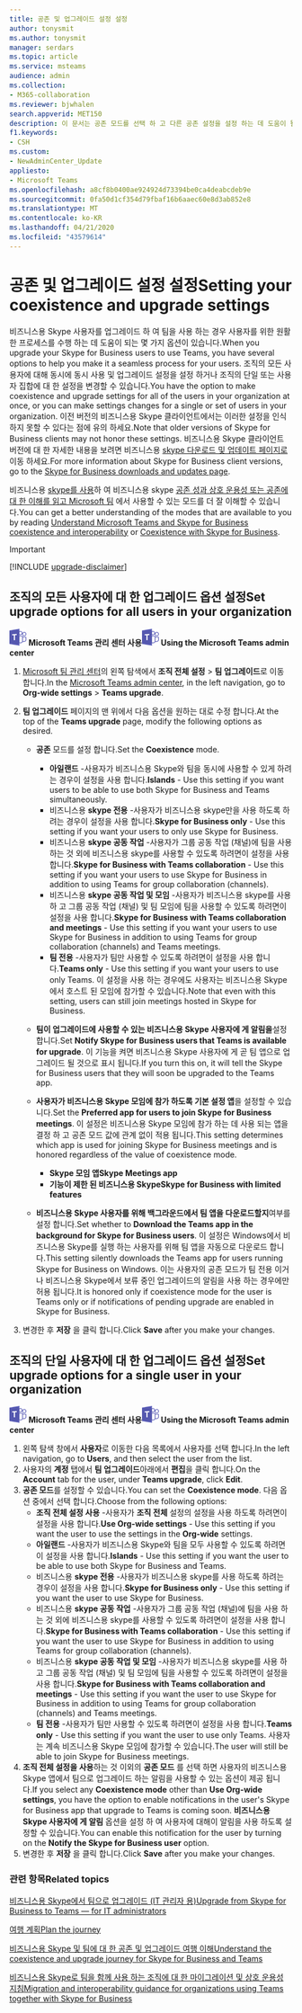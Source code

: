 ```yaml
---
title: 공존 및 업그레이드 설정 설정
author: tonysmit
ms.author: tonysmit
manager: serdars
ms.topic: article
ms.service: msteams
audience: admin
ms.collection:
- M365-collaboration
ms.reviewer: bjwhalen
search.appverid: MET150
description: 이 문서는 공존 모드를 선택 하 고 다른 공존 설정을 설정 하는 데 도움이 될 것입니다.
f1.keywords:
- CSH
ms.custom:
- NewAdminCenter_Update
appliesto:
- Microsoft Teams
ms.openlocfilehash: a8cf8b0400ae924924d73394be0ca4deabcdeb9e
ms.sourcegitcommit: 0fa50d1cf354d79fbaf16b6aaec60e8d3ab852e8
ms.translationtype: MT
ms.contentlocale: ko-KR
ms.lasthandoff: 04/21/2020
ms.locfileid: "43579614"
---
```

# <a name="setting-your-coexistence-and-upgrade-settings"></a><span data-ttu-id="10707-103">공존 및 업그레이드 설정 설정</span><span class="sxs-lookup"><span data-stu-id="10707-103">Setting your coexistence and upgrade settings</span></span>


<span data-ttu-id="10707-104">비즈니스용 Skype 사용자를 업그레이드 하 여 팀을 사용 하는 경우 사용자를 위한 원활한 프로세스를 수행 하는 데 도움이 되는 몇 가지 옵션이 있습니다.</span><span class="sxs-lookup"><span data-stu-id="10707-104">When you upgrade your Skype for Business users to use Teams, you have several options to help you make it a seamless process for your users.</span></span> <span data-ttu-id="10707-105">조직의 모든 사용자에 대해 동시에 동시 사용 및 업그레이드 설정을 설정 하거나 조직의 단일 또는 사용자 집합에 대 한 설정을 변경할 수 있습니다.</span><span class="sxs-lookup"><span data-stu-id="10707-105">You have the option to make coexistence and upgrade settings for all of the users in your organization at once, or you can make settings changes for a single or set of users in your organization.</span></span> <span data-ttu-id="10707-106">이전 버전의 비즈니스용 Skype 클라이언트에서는 이러한 설정을 인식 하지 못할 수 있다는 점에 유의 하세요.</span><span class="sxs-lookup"><span data-stu-id="10707-106">Note that older versions of Skype for Business clients may not honor these settings.</span></span> <span data-ttu-id="10707-107">비즈니스용 Skype 클라이언트 버전에 대 한 자세한 내용을 보려면 비즈니스용 [skype 다운로드 및 업데이트 페이지로](https://docs.microsoft.com/skypeforbusiness/software-updates)이동 하세요.</span><span class="sxs-lookup"><span data-stu-id="10707-107">For more information about Skype for Business client versions, go to the [Skype for Business downloads and updates page](https://docs.microsoft.com/skypeforbusiness/software-updates).</span></span> 

<span data-ttu-id="10707-108">비즈니스용 [skype를 사용](coexistence-chat-calls-presence.md)하 여 비즈니스용 skype [공존 성과 상호 운용성 또는 공존에 대 한 이해를 읽고 Microsoft 팀](teams-and-skypeforbusiness-coexistence-and-interoperability.md) 에서 사용할 수 있는 모드를 더 잘 이해할 수 있습니다.</span><span class="sxs-lookup"><span data-stu-id="10707-108">You can get a better understanding of the modes that are available to you by reading [Understand Microsoft Teams and Skype for Business coexistence and interoperability](teams-and-skypeforbusiness-coexistence-and-interoperability.md) or [Coexistence with Skype for Business](coexistence-chat-calls-presence.md).</span></span>  

> [!IMPORTANT]
> [!INCLUDE [upgrade-disclaimer](includes/upgrade-disclaimer.md)]


## <a name="set-upgrade-options-for-all-users-in-your-organization"></a><span data-ttu-id="10707-109">조직의 모든 사용자에 대 한 업그레이드 옵션 설정</span><span class="sxs-lookup"><span data-stu-id="10707-109">Set upgrade options for all users in your organization</span></span>

<span data-ttu-id="10707-110">![Microsoft Teams 로고를 나타내는 아이콘](media/teams-logo-30x30.png) **Microsoft Teams 관리 센터 사용**</span><span class="sxs-lookup"><span data-stu-id="10707-110">![An icon showing the Microsoft Teams logo](media/teams-logo-30x30.png) **Using the Microsoft Teams admin center**</span></span>

1. <span data-ttu-id="10707-111">[Microsoft 팀 관리 센터](https://admin.teams.microsoft.com/)의 왼쪽 탐색에서 **조직 전체 설정** > **팀 업그레이드**로 이동 합니다.</span><span class="sxs-lookup"><span data-stu-id="10707-111">In the [Microsoft Teams admin center](https://admin.teams.microsoft.com/), in the left navigation, go to **Org-wide settings** > **Teams upgrade**.</span></span> 

2. <span data-ttu-id="10707-112">**팀 업그레이드** 페이지의 맨 위에서 다음 옵션을 원하는 대로 수정 합니다.</span><span class="sxs-lookup"><span data-stu-id="10707-112">At the top of the **Teams upgrade** page, modify the following options as desired.</span></span>
    - <span data-ttu-id="10707-113">**공존** 모드를 설정 합니다.</span><span class="sxs-lookup"><span data-stu-id="10707-113">Set the **Coexistence** mode.</span></span>
        - <span data-ttu-id="10707-114">**아일랜드** -사용자가 비즈니스용 Skype와 팀을 동시에 사용할 수 있게 하려는 경우이 설정을 사용 합니다.</span><span class="sxs-lookup"><span data-stu-id="10707-114">**Islands** - Use this setting if you want users to be able to use both Skype for Business and Teams simultaneously.</span></span>
        - <span data-ttu-id="10707-115">비즈니스용 **skype 전용** -사용자가 비즈니스용 skype만을 사용 하도록 하려는 경우이 설정을 사용 합니다.</span><span class="sxs-lookup"><span data-stu-id="10707-115">**Skype for Business only** - Use this setting if you want your users to only use Skype for Business.</span></span>
        - <span data-ttu-id="10707-116">비즈니스용 **skype 공동 작업** -사용자가 그룹 공동 작업 (채널)에 팀을 사용 하는 것 외에 비즈니스용 skype를 사용할 수 있도록 하려면이 설정을 사용 합니다.</span><span class="sxs-lookup"><span data-stu-id="10707-116">**Skype for Business with Teams collaboration** - Use this setting if you want your users to use Skype for Business in addition to using Teams for group collaboration (channels).</span></span>
        - <span data-ttu-id="10707-117">비즈니스용 **skype 공동 작업 및 모임** -사용자가 비즈니스용 skype를 사용 하 고 그룹 공동 작업 (채널) 및 팀 모임에 팀을 사용할 수 있도록 하려면이 설정을 사용 합니다.</span><span class="sxs-lookup"><span data-stu-id="10707-117">**Skype for Business with Teams collaboration and meetings** - Use this setting if you want your users to use Skype for Business in addition to using Teams for group collaboration (channels) and Teams meetings.</span></span>
        - <span data-ttu-id="10707-118">**팀 전용** -사용자가 팀만 사용할 수 있도록 하려면이 설정을 사용 합니다.</span><span class="sxs-lookup"><span data-stu-id="10707-118">**Teams only** - Use this setting if you want your users to use only Teams.</span></span> <span data-ttu-id="10707-119">이 설정을 사용 하는 경우에도 사용자는 비즈니스용 Skype에서 호스트 된 모임에 참가할 수 있습니다.</span><span class="sxs-lookup"><span data-stu-id="10707-119">Note that even with this setting, users can still join meetings hosted in Skype for Business.</span></span>
        
    - <span data-ttu-id="10707-120">**팀이 업그레이드에 사용할 수 있는 비즈니스용 Skype 사용자에 게 알림을**설정 합니다.</span><span class="sxs-lookup"><span data-stu-id="10707-120">Set **Notify Skype for Business users that Teams is available for upgrade**.</span></span> <span data-ttu-id="10707-121">이 기능을 켜면 비즈니스용 Skype 사용자에 게 곧 팀 앱으로 업그레이드 될 것으로 표시 됩니다.</span><span class="sxs-lookup"><span data-stu-id="10707-121">If you turn this on, it will tell the Skype for Business users that they will soon be upgraded to the Teams app.</span></span>
    - <span data-ttu-id="10707-122">**사용자가 비즈니스용 Skype 모임에 참가 하도록 기본 설정 앱**을 설정할 수 있습니다.</span><span class="sxs-lookup"><span data-stu-id="10707-122">Set the **Preferred app for users to join Skype for Business meetings**.</span></span> <span data-ttu-id="10707-123">이 설정은 비즈니스용 Skype 모임에 참가 하는 데 사용 되는 앱을 결정 하 고 공존 모드 값에 관계 없이 적용 됩니다.</span><span class="sxs-lookup"><span data-stu-id="10707-123">This setting determines which app is used for joining Skype for Business meetings and is honored regardless of the value of coexistence mode.</span></span>
      - <span data-ttu-id="10707-124">**Skype 모임 앱**</span><span class="sxs-lookup"><span data-stu-id="10707-124">**Skype Meetings app**</span></span>
      - <span data-ttu-id="10707-125">**기능이 제한 된 비즈니스용 Skype**</span><span class="sxs-lookup"><span data-stu-id="10707-125">**Skype for Business with limited features**</span></span>
    - <span data-ttu-id="10707-126">**비즈니스용 Skype 사용자를 위해 백그라운드에서 팀 앱을 다운로드할지**여부를 설정 합니다.</span><span class="sxs-lookup"><span data-stu-id="10707-126">Set whether to **Download the Teams app in the background for Skype for Business users**.</span></span>  <span data-ttu-id="10707-127">이 설정은 Windows에서 비즈니스용 Skype를 실행 하는 사용자를 위해 팀 앱을 자동으로 다운로드 합니다.</span><span class="sxs-lookup"><span data-stu-id="10707-127">This setting silently downloads the Teams app for users running Skype for Business on Windows.</span></span> <span data-ttu-id="10707-128">이는 사용자의 공존 모드가 팀 전용 이거나 비즈니스용 Skype에서 보류 중인 업그레이드의 알림을 사용 하는 경우에만 허용 됩니다.</span><span class="sxs-lookup"><span data-stu-id="10707-128">It is honored only if coexistence mode for the user is Teams only or if notifications of pending upgrade are enabled in Skype for Business.</span></span>
3. <span data-ttu-id="10707-129">변경한 후 **저장** 을 클릭 합니다.</span><span class="sxs-lookup"><span data-stu-id="10707-129">Click **Save** after you make your changes.</span></span>

## <a name="set-upgrade-options-for-a-single-user-in-your-organization"></a><span data-ttu-id="10707-130">조직의 단일 사용자에 대 한 업그레이드 옵션 설정</span><span class="sxs-lookup"><span data-stu-id="10707-130">Set upgrade options for a single user in your organization</span></span>

<span data-ttu-id="10707-131">![Microsoft Teams 로고를 나타내는 아이콘](media/teams-logo-30x30.png) **Microsoft Teams 관리 센터 사용**</span><span class="sxs-lookup"><span data-stu-id="10707-131">![An icon showing the Microsoft Teams logo](media/teams-logo-30x30.png) **Using the Microsoft Teams admin center**</span></span>

1. <span data-ttu-id="10707-132">왼쪽 탐색 창에서 **사용자**로 이동한 다음 목록에서 사용자를 선택 합니다.</span><span class="sxs-lookup"><span data-stu-id="10707-132">In the left navigation, go to **Users**, and then select the user from the list.</span></span> 
2. <span data-ttu-id="10707-133">사용자의 **계정** 탭에서 **팀 업그레이드**아래에서 **편집**을 클릭 합니다.</span><span class="sxs-lookup"><span data-stu-id="10707-133">On the **Account** tab for the user, under **Teams upgrade**, click **Edit**.</span></span>
3. <span data-ttu-id="10707-134">**공존 모드**를 설정할 수 있습니다.</span><span class="sxs-lookup"><span data-stu-id="10707-134">You can set the **Coexistence mode**.</span></span> <span data-ttu-id="10707-135">다음 옵션 중에서 선택 합니다.</span><span class="sxs-lookup"><span data-stu-id="10707-135">Choose from the following options:</span></span>
     - <span data-ttu-id="10707-136">**조직 전체 설정 사용** -사용자가 **조직 전체** 설정의 설정을 사용 하도록 하려면이 설정을 사용 합니다.</span><span class="sxs-lookup"><span data-stu-id="10707-136">**Use Org-wide settings** - Use this setting if you want the user to use the settings in the **Org-wide** settings.</span></span> 
     - <span data-ttu-id="10707-137">**아일랜드** -사용자가 비즈니스용 Skype와 팀을 모두 사용할 수 있도록 하려면이 설정을 사용 합니다.</span><span class="sxs-lookup"><span data-stu-id="10707-137">**Islands** - Use this setting if you want the user to be able to use both Skype for Business and Teams.</span></span> 
     - <span data-ttu-id="10707-138">비즈니스용 **skype 전용** -사용자가 비즈니스용 skype를 사용 하도록 하려는 경우이 설정을 사용 합니다.</span><span class="sxs-lookup"><span data-stu-id="10707-138">**Skype for Business only** - Use this setting if you want the user to use Skype for Business.</span></span>
     - <span data-ttu-id="10707-139">비즈니스용 **skype 공동 작업** -사용자가 그룹 공동 작업 (채널)에 팀을 사용 하는 것 외에 비즈니스용 skype를 사용할 수 있도록 하려면이 설정을 사용 합니다.</span><span class="sxs-lookup"><span data-stu-id="10707-139">**Skype for Business with Teams collaboration** - Use this setting if you want the user to use Skype for Business in addition to using Teams for group collaboration (channels).</span></span>
      - <span data-ttu-id="10707-140">비즈니스용 **skype 공동 작업 및 모임** -사용자가 비즈니스용 skype를 사용 하 고 그룹 공동 작업 (채널) 및 팀 모임에 팀을 사용할 수 있도록 하려면이 설정을 사용 합니다.</span><span class="sxs-lookup"><span data-stu-id="10707-140">**Skype for Business with Teams collaboration and meetings** - Use this setting if you want the user to use Skype for Business in addition to using Teams for group collaboration (channels) and Teams meetings.</span></span>
     - <span data-ttu-id="10707-141">**팀 전용** -사용자가 팀만 사용할 수 있도록 하려면이 설정을 사용 합니다.</span><span class="sxs-lookup"><span data-stu-id="10707-141">**Teams only** - Use this setting if you want the user to use only Teams.</span></span> <span data-ttu-id="10707-142">사용자는 계속 비즈니스용 Skype 모임에 참가할 수 있습니다.</span><span class="sxs-lookup"><span data-stu-id="10707-142">The user will still be able to join Skype for Business meetings.</span></span>
4. <span data-ttu-id="10707-143">**조직 전체 설정을 사용**하는 것 이외의 **공존 모드** 를 선택 하면 사용자의 비즈니스용 Skype 앱에서 팀으로 업그레이드 하는 알림을 사용할 수 있는 옵션이 제공 됩니다.</span><span class="sxs-lookup"><span data-stu-id="10707-143">If you select any **Coexistence mode** other than **Use Org-wide settings**, you have the option to enable notifications in the user's Skype for Business app that upgrade to Teams is coming soon.</span></span> <span data-ttu-id="10707-144">**비즈니스용 Skype 사용자에 게 알림** 옵션을 설정 하 여 사용자에 대해이 알림을 사용 하도록 설정할 수 있습니다.</span><span class="sxs-lookup"><span data-stu-id="10707-144">You can enable this notification for the user by turning on the **Notify the Skype for Business user** option.</span></span>
5. <span data-ttu-id="10707-145">변경한 후 **저장** 을 클릭 합니다.</span><span class="sxs-lookup"><span data-stu-id="10707-145">Click **Save** after you make your changes.</span></span>

### <a name="related-topics"></a><span data-ttu-id="10707-146">관련 항목</span><span class="sxs-lookup"><span data-stu-id="10707-146">Related topics</span></span>
[<span data-ttu-id="10707-147">비즈니스용 Skype에서 팀으로 업그레이드 (IT 관리자 용)</span><span class="sxs-lookup"><span data-stu-id="10707-147">Upgrade from Skype for Business to Teams — for IT administrators</span></span>](upgrade-to-teams-on-prem-overview.md)

[<span data-ttu-id="10707-148">여행 계획</span><span class="sxs-lookup"><span data-stu-id="10707-148">Plan the journey</span></span>](upgrade-plan-journey.md)

[<span data-ttu-id="10707-149">비즈니스용 Skype 및 팀에 대 한 공존 및 업그레이드 여행 이해</span><span class="sxs-lookup"><span data-stu-id="10707-149">Understand the coexistence and upgrade journey for Skype for Business and Teams</span></span>](upgrade-and-coexistence-of-skypeforbusiness-and-teams.md)

[<span data-ttu-id="10707-150">비즈니스용 Skype로 팀을 함께 사용 하는 조직에 대 한 마이그레이션 및 상호 운용성 지침</span><span class="sxs-lookup"><span data-stu-id="10707-150">Migration and interoperability guidance for organizations using Teams together with Skype for Business</span></span>](migration-interop-guidance-for-teams-with-skype.md)
